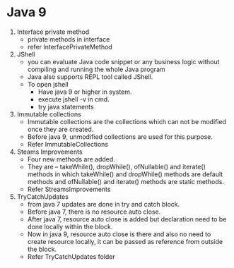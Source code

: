 # Java 9

1. Interface private method
    - private methods in interface
    - refer InterfacePrivateMethod
2. JShell
    - you can evaluate Java code snippet or any business logic without compiling and running the whole Java program
    - Java also supports REPL tool called JShell.
    - To open jshell
      - Have java 9 or higher in system.
      - execute jshell -v in cmd.
      - try java statements
3. Immutable collections
   - Immutable collections are the collections which can not be modified once they are created.
   - Before java 9, unmodified collections are used for this purpose.
   - Refer ImmutableCollections
4. Steams Improvements
   - Four new methods are added.
   - They are – takeWhile(), dropWhile(), ofNullable() and iterate() methods in which takeWhile() and dropWhile() methods are default methods and ofNullable() and iterate() methods are static methods.
   - Refer StreamsImprovements
5. TryCatchUpdates
   - from java 7 updates are done in try and catch block.
   - Before java 7, there is no resource auto close.
   - After java 7, resource auto close is added but declaration need to be done locally within the block.
   - Now in java 9, resource auto close is there and also no need to create resource locally, it can be passed as reference from outside the block.
   - Refer TryCatchUpdates folder
